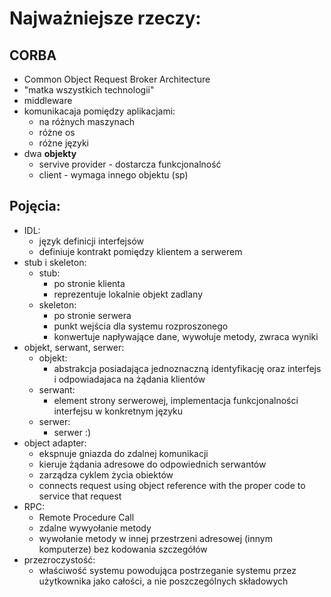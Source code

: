 # Najważniejsze rzeczy:

## CORBA
- Common Object Request Broker Architecture
- "matka wszystkich technologii"
- middleware
- komunikacaja pomiędzy aplikacjami:
	- na różnych maszynach
	- różne os
	- różne języki
- dwa **objekty**
	- servive provider - dostarcza funkcjonalność
	- client - wymaga innego objektu (sp)

## Pojęcia:
- IDL:
	- język definicji interfejsów
	- definiuje kontrakt pomiędzy klientem a serwerem
- stub i skeleton:
	- stub:
		- po stronie klienta
		- reprezentuje lokalnie objekt zadlany
	- skeleton:
		- po stronie serwera
		- punkt wejścia dla systemu rozproszonego
		- konwertuje napływające dane, wywołuje metody, zwraca wyniki
- objekt, serwant, serwer:
	- objekt:
		- abstrakcja posiadająca jednoznaczną identyfikację oraz interfejs i odpowiadajaca na żądania klientów
	- serwant:
		- element strony serwerowej, implementacja funkcjonalności interfejsu w konkretnym języku
	- serwer:
		- serwer :)
- object adapter:
	- ekspnuje gniazda do zdalnej komunikacji
	- kieruje żądania adresowe do odpowiednich serwantów
	- zarządza cyklem życia obiektów
	- connects request using object reference with the proper code to service that request
- RPC:
	- Remote Procedure Call
	- zdalne wywyołanie metody
	- wywołanie metody w innej przestrzeni adresowej (innym komputerze) bez kodowania szczegółów
- przezroczystość:
	- właściwość systemu powodująca postrzeganie systemu przez użytkownika jako całości, a nie poszczególnych składowych
